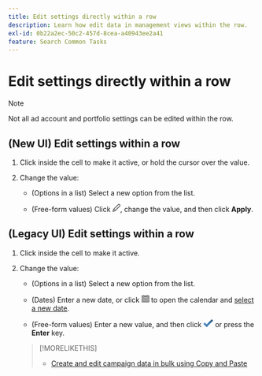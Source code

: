 ```yaml
---
title: Edit settings directly within a row
description: Learn how edit data in management views within the row.
exl-id: 0b22a2ec-50c2-457d-8cea-a40943ee2a41
feature: Search Common Tasks
---
```

# Edit settings directly within a row

>[!NOTE]
>
>Not all ad account and portfolio settings can be edited within the row.

## (New UI) Edit settings within a row

1. Click inside the cell to make it active, or hold the cursor over the value.

1. Change the value:

   * (Options in a list) Select a new option from the list.
  
   * (Free-form values) Click ![Edit](/help/search-social-commerce/assets/edit-new.png "Edit"), change the value, and then click **Apply**.


## (Legacy UI) Edit settings within a row
   
1. Click inside the cell to make it active.

1. Change the value:

   * (Options in a list) Select a new option from the list.
   
   * (Dates) Enter a new date, or click ![Calendar](/help/search-social-commerce/assets/calendar.png "Calendar") to open the calendar and [select a new date](/help/search-social-commerce/common-tasks/navigation-editing-selection/calendar.md).
   
   * (Free-form values) Enter a new value, and then click ![Save](/help/search-social-commerce/assets/select.png "Save") or press the **Enter** key.

   >[!MORELIKETHIS]
   >
   >* [Create and edit campaign data in bulk using Copy and Paste](/help/search-social-commerce/campaign-management/campaigns/copy-paste.md)
